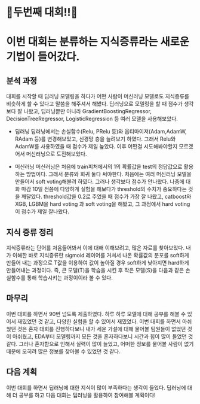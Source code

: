# 🤗두번째 대회!!🤗
# 이번 대회는 분류하는 지식증류라는 새로운 기법이 들어갔다.

## 분석 과정
대회를 시작할 때 딥러닝 모델링을 하다가 어떤 사람이 머신러닝 모델로도 지식증류를 비슷하게 할 수 있다고 말씀을 해주셔서 해봤다. 딥러닝으로 모델링을 할 때 점수가 생각보다 잘 나왔고, 딥러닝뿐만 아니라 GradientBoostingRegressor, DecisionTreeRegressor, LogisticRegression 등 여러 모델을 사용해보았다.

- 딥러닝
딥러닝에서는 손실함수(Relu, PRelu 등)와 옵티마이져(Adam,AdamW, RAdam 등)를 변경해보았고, 신경망 층을 늘려보기 하였다. 그래서 Relu와 AdamW를 사용하였을 때 점수가 제일 높았다. 이후 어떤걸 시도해봐야할지 모르겠어서 머신러닝으로 도전해보았다.

- 머신러닝
머신러닝은 처음에 train피처에서의 1의 확률값을 test의 정답값으로 활용하는 방법이다. 그래서 분류와 회귀 둘다 써야한다. 처음에는 여러 머신러닝 모델을 만들어서 soft voting해볼려 하였다. 그러나 생각보다 점수가 안나왔다. 나중에 대화 마감 10일 전쯤에 다양하게 실험을 해보다가 threshold의 수치가 중요하다는 것을 깨달았다. threshold값을 0.2로 주었을 때 점수가 가장 잘 나왔고, catboost와 XGB, LGBM을 hard voting
과 soft voting을 해봤고, 그 과정에서 hard voting이 점수가 제일 잘나왔다.

## 지식 증류 정리
지식증류라는 단어를 처음들어봐서 이에 대해 이해보려고, 많은 자료를 찾아보았다. 내가 이해한 바로 지식증류란 sigmoid 레이어를 거쳐서 나온 확률값의 분포를 soft하게 만들어 내는 과정으로 T값을 이용하여 값이 높아질 경우 soft하게 낮아지면 hard하게 만들어내는 과정이다. 즉, 큰 모델(T)을 학습을 시킨 후 작은 모델(S)을 다음과 같은 손실함수를 통해 학습시키는 과정이이라 볼 수 있다.

## 마무리
이번 대회를 하면서 90번 넘도록 제출하였다. 하루 하루 모델에 대해 공부를 해볼 수 있어서 재밌었던 것 같고, 다양한 실험을 할 수 있어서 재밌었다. 
이번 대회를 하면서 아쉬웠던 것은 혼자 대회를 진행하다보니 내가 세운 가설에 대해 물어볼 팀원들이 없었던 것이 아쉬웠고, EDA부터 모델링까지 모든 것을 혼자하다보니 시간과 힘이 많이 들었던 것 같다. 그러나 혼자함으로 인해서 실력이 많이 늘었고, 어떠한 정보를 물어볼 사람이 없기 때문에 오히려 많은 정보를 찾아볼 수 있었던 것 같다.

## 다음 계획
이번 대회를 하면서 딥러닝에 대한 지식이 많이 부족하다는 생각이 들었다. 딥러닝에 대해 더 공부를 하고 다음 대회는 딥러닝을 활용하여 참여해볼 계획이다!

